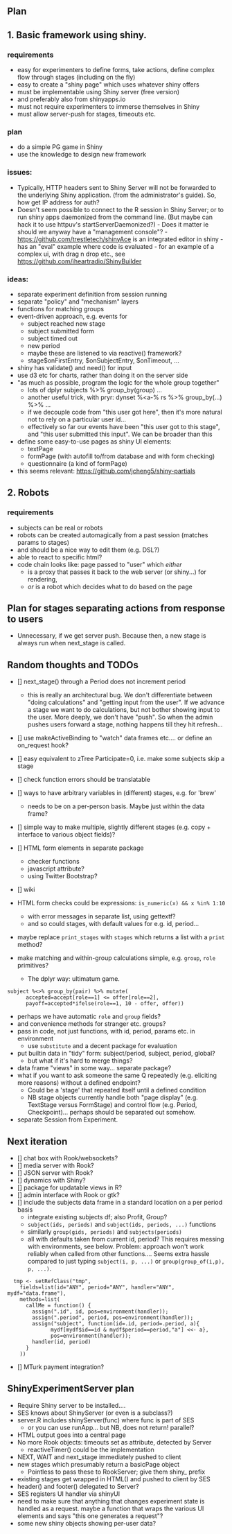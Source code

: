 

Plan
----


## 1. Basic framework using shiny.

### requirements
- easy for experimenters to define forms, take actions, define complex
  flow through stages (including on the fly)
- easy to create a "shiny page" which uses whatever shiny offers
- must be implementable using Shiny server (free version)
- and preferably also from shinyapps.io
- must not require experimenters to immerse themselves in Shiny
- must allow server-push for stages, timeouts etc.

### plan
- do a simple PG game in Shiny
- use the knowledge to design new framework

### issues:
- Typically, HTTP headers sent to Shiny Server will not be forwarded to the 
underlying Shiny application. (from the administrator's guide). So, how
get IP address for auth?
- Doesn't seem possible to connect to the R session in Shiny Server; or to run 
shiny apps daemonized from the command line. (But maybe can hack it to use 
httpuv's startServerDaemonized?)
      - Does it matter ie should we anyway have a "management console"?
      - https://github.com/trestletech/shinyAce is an integrated editor in shiny
          - has an "eval" example where code is evaluated
      - for an example of a complex ui, with drag n drop etc.,
  see https://github.com/iheartradio/ShinyBuilder 


### ideas:
- separate experiment definition from session running
- separate "policy" and "mechanism" layers
- functions for matching groups
- event-driven approach, e.g. events for
    - subject reached new stage
    - subject submitted form
    - subject timed out
    - new period
    - maybe these are listened to via reactive() framework?
    - stage$onFirstEntry, $onSubjectEntry, $onTimeout, ...
- shiny has validate() and need() for input
- use d3 etc for charts, rather than doing it on the server side
- "as much as possible, program the logic for the whole group together"
    - lots of dplyr subjects %>% group_by(group) ...
    - another useful trick, with pryr: dynset %<a-% rs %>% group_by(...) %>% ...
    - if we decouple code from "this user got here", then it's more natural
    not to rely on a particular user id...
    - effectively so far our events have been "this user got to this stage",
    and "this user submitted this input". We can be broader than this
- define some easy-to-use pages as shiny UI elements:
    - textPage
    - formPage (with autofill to/from database and with form checking)
    - questionnaire (a kind of formPage)
- this seems relevant: https://github.com/jcheng5/shiny-partials


## 2. Robots

### requirements
- subjects can be real or robots
- robots can be created automagically from a past session (matches params to
stages)
- and should be a nice way to edit them (e.g. DSL?)
- able to react to specific html?
- code chain looks like: page passed to "user" which _either_ 
    - is a proxy that passes it back to the web server (or shiny...) for rendering,
    - _or_ is a robot which decides what to do based on the page
  
Plan for stages separating actions from response to users
---------------------------------------------------------

- Unnecessary, if we get server push. Because then,
  a new stage is always run when next_stage is called.

Random thoughts and TODOs
--------------- 

- [] next_stage() through a Period does not increment period
  - this is really an architectural bug. We don't differentiate between
  "doing calculations" and "getting input from the user". If we advance a stage
  we want to do calculations, but not bother showing input to the user. 
  More deeply, we don't have "push". So when the admin pushes users forward
  a stage, nothing happens till they hit refresh...
- [] use makeActiveBinding to "watch" data frames etc.... or define
  an on_request hook?
- [] easy equivalent to zTree Participate=0, i.e. make some subjects skip a stage
- [] check function errors should be translatable
- [] ways to have arbitrary variables in (different) stages, e.g. for 'brew'
  - needs to be on a per-person basis. Maybe just within the data frame?
- [] simple way to make multiple, slightly different stages (e.g. copy +
  interface to various object fields)?

- [] HTML form elements in separate package
  - checker functions
  - javascript attribute?
  - using Twitter Bootstrap?
- [] wiki

- HTML form checks could be expressions: `is_numeric(x) && x %in% 1:10`
  - with error messages in separate list, using gettextf?
  - and so could stages, with default values for e.g. id, period...
- maybe replace `print_stages` with `stages` which returns a list with
  a `print` method?
- make matching and within-group calculations simple, e.g. 
  `group`, `role` primitives?
  - The dplyr way: ultimatum game.

```splus
subject %<>% group_by(pair) %>% mutate(
      accepted=accept[role==1] <= offer[role==2], 
      payoff=accepted*ifelse(role==1, 10 - offer, offer))
```
  - perhaps we have automatic `role` and `group` fields?
  - and convenience methods for stranger etc. groups?
- pass in code, not just functions, with id, period, params etc. in environment
  - use `substitute` and a decent package for evaluation
- put builtin data in "tidy" form: subject/period, subject, period, global?
  - but what if it's hard to merge things?
- data frame "views" in some way... separate package?
- what if you want to ask someone the same Q repeatedly (e.g. eliciting more
reasons) without a defined endpoint? 
  - Could be a 'stage' that repeated itself until a defined condition
  - NB stage objects currently handle both "page display" (e.g. TextStage
    versus FormStage) and control flow (e.g. Period, Checkpoint)... perhaps
    should be separated out somehow.
- separate Session from Experiment.


Next iteration
--------------
- [] chat box with Rook/websockets?
- [] media server with Rook?
- [] JSON server with Rook?
- [] dynamics with Shiny?
- [] package for updatable views in R?
- [] admin interface with Rook or gtk?
- [] include the subjects data frame in a standard location on a per period basis
  - integrate existing subjects df; also Profit, Group?
  - `subject(ids, periods)` and `subject(ids, periods, ...)` functions
  - similarly `group(gids, periods)` and `subjects(periods)`
  - all with defaults taken from current id, period? This requires
  messing with environments, see below. Problem: approach won't work
  reliably when called from other functions.... Seems extra hassle compared
  to just typing `subject(i, p, ...)` or `group(group_of(i,p), p, ...)`.
  
```splus
  tmp <- setRefClass("tmp", 
    fields=list(id="ANY", period="ANY", handler="ANY", mydf="data.frame"), 
    methods=list(
      callMe = function() {
        assign(".id", id, pos=environment(handler)); 
        assign(".period", period, pos=environment(handler)); 
        assign("subject", function(id=.id, period=.period, a){
              mydf[mydf$id==id & mydf$period==period,"a"] <<- a}, 
              pos=environment(handler)); 
        handler(id, period)
      }
    ))
```

- [] MTurk payment integration?


ShinyExperimentServer plan
--------------------------

* Require Shiny server to be installed....
* SES knows about ShinyServer (or even is a subclass?)
* server.R includes shinyServer(func) where func is part of SES
  - or you can use runApp... but NB, does not return! parallel?
* HTML output goes into a central page
* No more Rook objects: timeouts set as attribute, detected by Server
  - reactiveTimer() could be the implementation
* NEXT, WAIT and next_stage immediately pushed to client
* new stages which presumably return a basicPage object
  - Pointless to pass these to RookServer; give them shiny_ prefix
* existing stages get wrapped in HTML() and pushed to client by SES
* header() and footer() delegated to Server?
* SES registers UI handler via shinyUI
* need to make sure that anything that changes experiment state is handled
  as a request. maybe a function that wraps the various UI elements and says
  "this one generates a request"?
* some new shiny objects showing per-user data?


